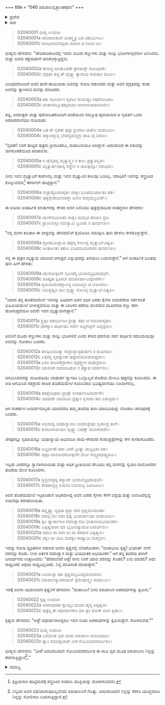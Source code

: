 +++
title = "040 ಶಿಶುಪಾಲವೃತ್ತಾಂತಕಥನಃ"
+++

<details><summary>ಪ್ರವೇಶ</summary>


।।   ಓಂ ಓಂ ನಮೋ ನಾರಾಯಣಾಯ।।   ಶ್ರೀ ವೇದವ್ಯಾಸಾಯ ನಮಃ ।।

ಶ್ರೀ ಕೃಷ್ಣದ್ವೈಪಾಯನ ವೇದವ್ಯಾಸ ವಿರಚಿತ  

**ಶ್ರೀ ಮಹಾಭಾರತ**

**ಸಭಾ ಪರ್ವ**

**ಶಿಶುಪಾಲವಧ ಪರ್ವ**

**ಅಧ್ಯಾಯ 40**

</details>


<details><summary>ಸಾರ</summary>

ಶಿಶುಪಾಲನಿಗೆ ಕೃಷ್ಣನೇ ವಿಧಿ ವಹಿಸಿದ ಮೃತ್ಯುವೆಂದು ಅವನು ಶಿಶುವಾಗಿದ್ದಾಗಿನ ಚರಿತೆಯನ್ನು ಭೀಷ್ಮನು ಹೇಳಿದ್ದುದು (1-23).

</details>


> 02040001 ಭೀಷ್ಮ ಉವಾಚ।  
02040001a ಚೇದಿರಾಜಕುಲೇ ಜಾತಸ್ತ್ರ್ಯಕ್ಷ ಏಷ ಚತುರ್ಭುಜಃ।  
02040001c ರಾಸಭಾರಾವಸದೃಶಂ ರುರಾವ ಚ ನನಾದ ಚ।।

ಭೀಷ್ಮನು ಹೇಳಿದನು: “ಚೇದಿರಾಜಕುಲದಲ್ಲಿ ಇವನು ಮೂರು ಕಣ್ಣುಗಳು ಮತ್ತು ನಾಲ್ಕು ಭುಜಗಳುಳ್ಳವನಾಗಿ ಜನಿಸಿದನು. ಮತ್ತು ಅವನು ಕತ್ತೆಯಹಾಗೆ ಚೀರಿಕೊಳ್ಳುತ್ತಿದ್ದನು.

> 02040002a ತೇನಾಸ್ಯ ಮಾತಾಪಿತರೌ ತ್ರೇಸತುಸ್ತೌ ಸಬಾಂಧವೌ।  
02040002c ವೈಕೃತಂ ತಚ್ಚ ತೌ ದೃಷ್ಟ್ವಾ ತ್ಯಾಗಾಯ ಕುರುತಾಂ ಮತಿಂ।।

ಬಾಂಧವರೊಂದಿಗೆ ಅವನ ತಂದೆ-ತಾಯಿಯರು ಅವನನ್ನು ನೋಡಿ ನಡುಗಿದರು ಮತ್ತು ಅವನ ವೈಕೃತವನ್ನು ಕಂಡು ಅವನನ್ನು ತ್ಯಾಗಿಸುವ ಮನಸ್ಸು ಮಾಡಿದರು.

> 02040003a ತತಃ ಸಭಾರ್ಯಂ ನೃಪತಿಂ ಸಾಮಾತ್ಯಂ ಸಪುರೋಹಿತಂ।  
02040003c ಚಿಂತಾಸಮ್ಮೂಢಹೃದಯಂ ವಾಗುವಾಚಾಶರೀರಿಣೀ।।

ಪತ್ನಿ, ಅಮಾತ್ಯರು ಮತ್ತು ಪುರೋಹಿತರೊಂದಿಗೆ ಚಿಂತೆಯಿಂದ ಸಮ್ಮೂಢ ಹೃದಯನಾದ ಆ ನೃಪತಿಗೆ ಒಂದು ಅಶರೀರವಾಣಿಯು ನುಡಿಯಿತು:

> 02040004a ಏಷ ತೇ ನೃಪತೇ ಪುತ್ರಃ ಶ್ರೀಮಾಂ ಜಾತೋ ಮಹಾಬಲಃ।  
02040004c ತಸ್ಮಾದಸ್ಮಾನ್ನ ಭೇತವ್ಯಮವ್ಯಗ್ರಃ ಪಾಹಿ ವೈ ಶಿಶುಂ।।

“ನೃಪತೇ! ನಿನಗೆ ಹುಟ್ಟಿದ ಪುತ್ರನು ಶ್ರೀಮಂತನೂ, ಮಹಾಬಲಿಯೂ ಆಗಿದ್ದಾನೆ. ಆದುದರಿಂದ ಈ ಶಿಶುವನ್ನು ಜಾಗರೂಕತೆಯಿಂದ ಪರಿಪಾಲಿಸು.

> 02040005a ನ ಚೈವೈತಸ್ಯ ಮೃತ್ಯುಸ್ತ್ವಂ ನ ಕಾಲಃ ಪ್ರತ್ಯುಪಸ್ಥಿತಃ।  
02040005c ಮೃತ್ಯುರ್ಹಂತಾಸ್ಯ ಶಸ್ತ್ರೇಣ ಸ ಚೋತ್ಪನ್ನೋ ನರಾಧಿಪ।।

ನೀನು ಇವನ ಮೃತ್ಯುವಿಗೆ ಕಾರಣನಲ್ಲ ಮತ್ತು ಇವನ ಮೃತ್ಯುವಿನ ಕಾಲವೂ ಬಂದಿಲ್ಲ. ನರಾಧಿಪ! ಇವನನ್ನು ಶಸ್ತ್ರದಿಂದ ಕೊಲ್ಲುವವನು[^1] ಈಗಾಗಲೇ ಹುಟ್ಟಿದ್ದಾನೆ.”

> 02040006a ಸಂಶ್ರುತ್ಯೋದಾಹೃತಂ ವಾಕ್ಯಂ ಭೂತಮಂತರ್ಹಿತಂ ತತಃ।  
02040006c ಪುತ್ರಸ್ನೇಹಾಭಿಸಂತಪ್ತಾ ಜನನೀ ವಾಕ್ಯಮಬ್ರವೀತ್।।

ಈ ರೀತಿಯ ಅಂತರ್ಹಿತ ಮಾತುಗಳನ್ನು ಕೇಳಿದ ಅವನ ಜನನಿಯು ಪುತ್ರಸ್ನೇಹದಿಂದ ಸಂತಪ್ತಳಾಗಿ ಹೇಳಿದಳು:

> 02040007a ಯೇನೇದಮೀರಿತಂ ವಾಕ್ಯಂ ಮಮೈವ ತನಯಂ ಪ್ರತಿ।  
02040007c ಪ್ರಾಂಜಲಿಸ್ತಂ ನಮಸ್ಯಾಮಿ ಬ್ರವೀತು ಸ ಪುನರ್ವಚಃ।।

“ನನ್ನ ಮಗನ ಕುರಿತಾಗಿ ಈ ವಾಕ್ಯವನ್ನು ಹೇಳಿದವನಿಗೆ ಕೈಜೋಡಿಸಿ ನಮಸ್ಕರಿಸಿ ಪುನಃ ಹೇಳಲು ಕೇಳಿಕೊಳ್ಳುತ್ತೇನೆ.

> 02040008a ಶ್ರೋತುಮಿಚ್ಛಾಮಿ ಪುತ್ರಸ್ಯ ಕೋಽಸ್ಯ ಮೃತ್ಯುರ್ಭವಿಷ್ಯತಿ।  
02040008c ಅಂತರ್ಹಿತಂ ತತೋ ಭೂತಮುವಾಚೇದಂ ಪುನರ್ವಚಃ।।

ನನ್ನ ಈ ಪುತ್ರನ ಮೃತ್ಯುವು ಯಾರಿಂದ ಆಗುತ್ತದೆ ಎನ್ನುವುದನ್ನು ತಿಳಿಯಲು ಬಯಸುತ್ತೇನೆ.” ಆಗ ಅಂತರ್ಹಿತ ಭೂತವು ಪುನಃ ಹೀಗೆ ಹೇಳಿತು:

> 02040009a ಯೇನೋತ್ಸಂಗೇ ಗೃಹೀತಸ್ಯ ಭುಜಾವಭ್ಯಧಿಕಾವುಭೌ।  
02040009c ಪತಿಷ್ಯತಃ ಕ್ಷಿತಿತಲೇ ಪಂಚಶೀರ್ಷಾವಿವೋರಗೌ।।  
02040010a ತೃತೀಯಮೇತದ್ಬಾಲಸ್ಯ ಲಲಾಟಸ್ಥಂ ಚ ಲೋಚನಂ।   
02040010c ನಿಮಜ್ಜಿಷ್ಯತಿ ಯಂ ದೃಷ್ಟ್ವಾ ಸೋಽಸ್ಯ ಮೃತ್ಯುರ್ಭವಿಷ್ಯತಿ।।

“ಯಾರು ತನ್ನ ತೊಡೆಯಮೇಲೆ ಇವನನ್ನು ಹಿಡಿದಾಗ ಅವನ ಅಧಿಕ ಎರಡು ಕೈಗಳು ಐದುಹೆಡೆಯ ಸರ್ಪದಂತೆ ಭೂಮಿಯಮೇಲೆ ಬೀಳುತ್ತವೆಯೋ ಮತ್ತು ಈ ಬಾಲಕನ ಹಣೆಯ ಮೇಲಿರುವ ಮೂರನೆಯ ಕಣ್ಣು ಕರಗಿ ಹೋಗುತ್ತದೆಯೋ ಅವನೇ ಇವನ ಮೃತ್ಯುವಾಗುತ್ತಾನೆ.”

> 02040011a ತ್ರ್ಯಕ್ಷಂ ಚತುರ್ಭುಜಂ ಶ್ರುತ್ವಾ ತಥಾ ಚ ಸಮುದಾಹೃತಂ।  
02040011c ಧರಣ್ಯಾಂ ಪಾರ್ಥಿವಾಃ ಸರ್ವೇ ಅಭ್ಯಗಚ್ಛನ್ ದಿದೃಕ್ಷವಃ।।

ಅವನಿಗೆ ಮೂರು ಕಣ್ಣುಗಳು ಮತ್ತು ನಾಲ್ಕು ಭುಜಗಳಿವೆ ಎಂದು ಕೇಳಿದ ಧರಣಿಯ ಸರ್ವ ಪಾರ್ಥಿವ ಸಮುದಾಯವೂ ಅವನನ್ನು ನೋಡಲು ಬಂದರು.

> 02040012a ತಾನ್ಪೂಜಯಿತ್ವಾ ಸಂಪ್ರಾಪ್ತಾನ್ಯಥಾರ್ಹಂ ಸ ಮಹೀಪತಿಃ।  
02040012c ಏಕೈಕಸ್ಯ ನೃಪಸ್ಯಾಂಕೇ ಪುತ್ರಮಾರೋಪಯತ್ತದಾ।।  
02040013a ಏವಂ ರಾಜಸಹಸ್ರಾಣಾಂ ಪೃಥಕ್ತ್ವೇನ ಯಥಾಕ್ರಮಂ।   
02040013c ಶಿಶುರಂಕೇ ಸಮಾರೂಢೋ ನ ತತ್ಪ್ರಾಪ ನಿದರ್ಶನಂ।।

ಆಗಮಿಸಿದವರನ್ನು ಮಹೀಪತಿಯು ಯಥಾರ್ಹ ಸ್ವಾಗತಿಸಿ ಒಬ್ಬೊಬ್ಬರ ತೊಡೆಯ ಮೇಲೂ ಪುತ್ರನನ್ನು ಕೂರಿಸಿದನು. ಈ ರೀತಿ ಆಗಮಿಸಿದ ಸಹಸ್ರಾರು ರಾಜರ ತೊಡೆಯಮೇಲೆ ಕೂರಿಸಿದರೂ ಭವಿಷ್ಯವಾಣಿಯು ನಿಜವಾಗಲಿಲ್ಲ.

> 02040014a ತತಶ್ಚೇದಿಪುರಂ ಪ್ರಾಪ್ತೌ ಸಂಕರ್ಷಣಜನಾರ್ದನೌ।  
02040014c ಯಾದವೌ ಯಾದವೀಂ ದ್ರಷ್ಟುಂ ಸ್ವಸಾರಂ ತಾಂ ಪಿತುಸ್ತದಾ।।

ಆಗ ಸಂಕರ್ಷಣ ಜನಾರ್ದನರಿಬ್ಬರು ಯಾದವರೂ ತಮ್ಮ ತಂದೆಯ ತಂಗಿ ಯಾದವಿಯನ್ನು ನೋಡಲು ಚೇದಿಪುರಕ್ಕೆ ಬಂದರು.

> 02040015a ಅಭಿವಾದ್ಯ ಯಥಾನ್ಯಾಯಂ ಯಥಾಜ್ಯೇಷ್ಠಂ ನೃಪಾಂಶ್ಚ ತಾನ್।  
02040015c ಕುಶಲಾನಾಮಯಂ ಪೃಷ್ಟ್ವಾ ನಿಷಣ್ಣೌ ರಾಮಕೇಶವೌ।।

ಜೇಷ್ಠರನ್ನೂ ನೃಪತಿಯನ್ನೂ ಯಥಾನ್ಯಾಯ ಅಭಿವಂದಿಸಿ ರಾಮ-ಕೇಶವರು ಕುಶಲಪ್ರಶ್ನೆಗಳನ್ನು ಕೇಳಿ ಕುಳಿತುಕೊಂಡರು.

> 02040016a ಅಭ್ಯರ್ಚಿತೌ ತದಾ ವೀರೌ ಪ್ರೀತ್ಯಾ ಚಾಭ್ಯಧಿಕಂ ತತಃ।   
02040016c ಪುತ್ರಂ ದಾಮೋದರೋತ್ಸಂಗೇ ದೇವೀ ಸಮ್ನ್ಯದಧಾತ್ಸ್ವಯಂ।।

ಇಬ್ಬರು ವೀರರನ್ನೂ ಸ್ವಾಗತಿಸಲಾಯಿತು ಮತ್ತು ಅಧಿಕ ಪ್ರೀತಿಯಿಂದ ದೇವಿಯು ತನ್ನ ಮಗನನ್ನು ಸ್ವಯಂ ದಾಮೋದರನ ತೊಡೆಯ ಮೇಲೆ ಕೂರಿಸಿದಳು.

> 02040017a ನ್ಯಸ್ತಮಾತ್ರಸ್ಯ ತಸ್ಯಾಂಕೇ ಭುಜಾವಭ್ಯಧಿಕಾವುಭೌ।  
02040017c ಪೇತತುಸ್ತಚ್ಚ ನಯನಂ ನಿಮಮಜ್ಜ ಲಲಾಟಜಂ।।

ಅವನ ತೊಡೆಯಮೇಲೆ ಇಟ್ಟಕೂಡಲೇ ಅಧಿಕವಾಗಿದ್ದ ಅವನ ಎರಡು ಕೈಗಳು ಕೆಳಗೆ ಬಿದ್ದವು ಮತ್ತು ಲಲಾಟದಲ್ಲಿದ್ದ ನಯನವೂ ಕರಗಿಹೋಯಿತು.

> 02040018a ತದ್ದೃಷ್ಟ್ವಾ ವ್ಯಥಿತಾ ತ್ರಸ್ತಾ ವರಂ ಕೃಷ್ಣಮಯಾಚತ।  
02040018c ದದಸ್ವ ಮೇ ವರಂ ಕೃಷ್ಣ ಭಯಾರ್ತಾಯಾ ಮಹಾಭುಜ।।  
02040019a ತ್ವಂ ಹ್ಯಾರ್ತಾನಾಂ ಸಮಾಶ್ವಾಸೋ ಭೀತಾನಾಮಭಯಂಕರಃ।   
02040019c ಪಿತೃಷ್ವಸಾರಂ ಮಾ ಭೈಷೀರಿತ್ಯುವಾಚ ಜನಾರ್ದನಃ।।  
02040020a ದದಾನಿ ಕಂ ವರಂ ಕಿಂ ವಾ ಕರವಾಣಿ ಪಿತೃಷ್ವಸಃ।  
02040020c ಶಕ್ಯಂ ವಾ ಯದಿ ವಾಶಕ್ಯಂ ಕರಿಷ್ಯಾಮಿ ವಚಸ್ತವ।।

ಇದನ್ನು ನೋಡಿ ವ್ಯಥಿತಳಾಗಿ ನಡುಗಿದ ಅವಳು ಕೃಷ್ಣನಲ್ಲಿ ಬೇಡಿಕೊಂಡಳು: “ಮಹಾಭುಜ ಕೃಷ್ಣ! ಭಯಾರ್ತ ನನಗೆ ವರವನ್ನು ಕೊಡು. ನೀನು ಆರ್ತರ ಸಮಾಶ್ವಾಸ ಮತ್ತು ಭಯಭೀತರ ಅಭಯಂಕರ.” ಆಗ ತನ್ನ ತಂದೆಯ ತಂಗಿಗೆ ಜನಾರ್ದನನು ಉತ್ತರಿಸಿದನು: “ಹೆದರಬೇಡ! ಅತ್ತೆ! ನಾನು ನಿನಗೆ ಯಾವ ವರವನ್ನು ಕೊಡಲಿ? ಏನು ಮಾಡಲಿ? ಅದು ಸಾಧ್ಯವಿರಲಿ ಅಥವಾ ಸಾಧ್ಯವಿಲ್ಲದಿರಲಿ. ನಿನ್ನ ಮಾತಿನಂತೆ ಮಾಡುತ್ತೇನೆ.”

> 02040021a ಏವಮುಕ್ತಾ ತತಃ ಕೃಷ್ಣಮಬ್ರವೀದ್ಯದುನಂದನಂ।  
02040021c ಶಿಶುಪಾಲಸ್ಯಾಪರಾಧಾನ್ ಕ್ಷಮೇಥಾಸ್ತ್ವಂ ಮಹಾಬಲ।।

ಇದಕ್ಕೆ ಅವಳು ಯದುನಂದನ ಕೃಷ್ಣನಿಗೆ ಹೇಳಿದಳು: “ಮಹಾಬಲ! ನೀನು ಶಿಶುಪಾಲನ ಅಪರಾಧಗಳನ್ನು ಕ್ಷಮಿಸು.”

> 02040022 ಕೃಷ್ಣ ಉವಾಚ।  
02040022a ಅಪರಾಧಶತಂ ಕ್ಷಾಮ್ಯಂ ಮಯಾ ಹ್ಯಸ್ಯ ಪಿತೃಷ್ವಸಃ।   
02040022c ಪುತ್ರಸ್ಯ ತೇ ವಧಾರ್ಹಾಣಾಂ ಮಾ ತ್ವಂ ಶೋಕೇ ಮನಃ ಕೃಥಾಃ।।

ಕೃಷ್ಣನು ಹೇಳಿದನು: “ಅತ್ತೆ! ವಧಾರ್ಹವಾಗಿದ್ದರೂ ಇವನ ನೂರು ಅಪರಾಧಗಳನ್ನು ಕ್ಷಮಿಸುತ್ತೇನೆ. ಶೋಕಿಸಬೇಡ.””

> 02040023 ಭೀಷ್ಮ ಉವಾಚ।  
02040023a ಏವಮೇಷ ನೃಪಃ ಪಾಪಃ ಶಿಶುಪಾಲಃ ಸುಮಂದಧೀಃ।  
02040023c ತ್ವಾಂ ಸಮಾಹ್ವಯತೇ ವೀರ ಗೋವಿಂದವರದರ್ಪಿತಃ।।

ಭೀಷ್ಮನು ಹೇಳಿದನು: “ವೀರ! ಆದುದರಿಂದಲೇ ಗೋವಿಂದವರದರ್ಪಿತ ಈ ಪಾಪಿ ನೃಪ ಮೂಢ ಶಿಶುಪಾಲನು ನಿನ್ನನ್ನು ಕೆರಳಿಸುತ್ತಿದ್ದಾನೆ[^2].”



<details><summary>ಸಮಾಪ್ತಿ</summary>


ಇತಿ ಶ್ರೀ ಮಹಾಭಾರತೇ ಸಭಾಪರ್ವಣಿ ಶಿಶುಪಾಲವಧಪರ್ವಣಿ ಶಿಶುಪಾಲವೃತ್ತಾಂತಕಥನೇ ಚತ್ವಾರಿಂಶೋಽಧ್ಯಾಯಃ।।  
ಇದು ಶ್ರೀ ಮಹಾಭಾರತದಲ್ಲಿ ಸಭಾಪರ್ವದಲ್ಲಿ ಶಿಶುಪಾಲವಧಪರ್ವದಲ್ಲಿ ಶಿಶುಪಾಲವೃತ್ತಾಂತಕಥನ ಎನ್ನುವ ನಲವತ್ತನೆಯ ಅಧ್ಯಾಯವು.




</details>

[^1]: ಕ್ಷತ್ರಿಯನಾಗಿ ಹುಟ್ಟಿದುದಕ್ಕೆ ಶಸ್ತ್ರದಿಂದ ಸಂಹರಿಸಿ ಮುಕ್ತಿಯನ್ನು ದೊರಕಿಸುವವನು.

[^2]: ನಿನ್ನಿಂದ ಅವನ ವಧೆಯಾಗುವುದಿಲ್ಲವೆಂದು ಶಿಶುಪಾಲನಿಗೆ ಗೊತ್ತು. ಆದುದರಿಂದಲೇ ನಿನ್ನನ್ನು ಕೆರಳಿಸಿ ಯುದ್ಧಮಾಡಿ ನಿನ್ನನ್ನು ಸೋಲಿಸಲು ಬಯಸುತ್ತಿದ್ದಾನೆ.


